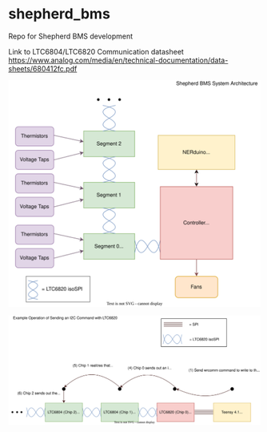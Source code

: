 # shepherd_bms
Repo for Shepherd BMS development

Link to LTC6804/LTC6820 Communication datasheet
https://www.analog.com/media/en/technical-documentation/data-sheets/680412fc.pdf

![shepherd_architecture](https://github.com/Northeastern-Electric-Racing/shepherd_bms/blob/main/docs/shepherd_architecture.svg)

![ltc_comms](https://github.com/Northeastern-Electric-Racing/shepherd_bms/blob/main/docs/LTC6820_comms_overview.drawio.svg)
